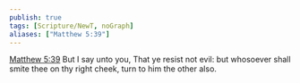 ```yaml
---
publish: true
tags: [Scripture/NewT, noGraph]
aliases: ["Matthew 5:39"]
---
```

[Matthew 5:39](https://churchofjesuschrist.org/study/scriptures/nt/matt/5?lang=eng&id=p39#p39) But I say unto you, That ye resist not evil: but whosoever shall smite thee on thy right cheek, turn to him the other also.

